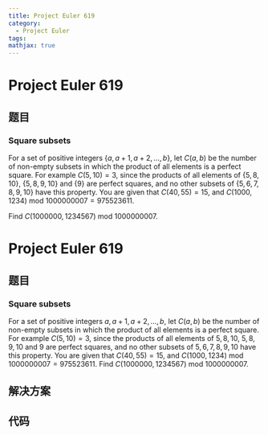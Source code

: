 ```yaml
---
title: Project Euler 619
category:
  - Project Euler
tags:
mathjax: true
---
```

<escape><!-- more --></escape>
    
# Project Euler 619
## 题目
### Square subsets


For a set of positive integers $\{a, a+1, a+2, \dots , b\}$, let $C(a,b)$ be the number of non-empty subsets in which the product of all elements is a perfect square.
For example $C(5,10)=3$, since the products of all elements of $\{5, 8, 10\}$, $\{5, 8, 9, 10\}$ and $\{9\}$ are perfect squares, and no other subsets of $\{5, 6, 7, 8, 9, 10\}$ have this property.
You are given that $C(40,55) =15$, and $C(1000,1234) \text{ mod } 1000000007=975523611$.

Find $C(1000000,1234567) \text{ mod } 1000000007$.



# Project Euler 619
## 题目
### Square subsets

For a set of positive integers ${a,a+1,a+2,\ldots,b}$, let $C(a,b)$ be the number of non-empty subsets in which the product of all elements is a perfect square.
For example $C(5,10)=3$, since the products of all elements of ${5,8,10}$, ${5,8,9,10}$ and ${9}$ are perfect squares, and no other subsets of ${5,6,7,8,9,10}$ have this property.
You are given that $C(40,55)=15$, and $C(1000,1234)\text{ mod }1000000007=975523611$.
Find $C(1000000,1234567)\text{ mod }1000000007$.


## 解决方案


## 代码


